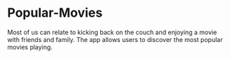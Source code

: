 # Popular-Movies
Most of us can relate to kicking back on the couch and enjoying a movie with friends and family. The app allows users to discover the most popular movies playing. 

